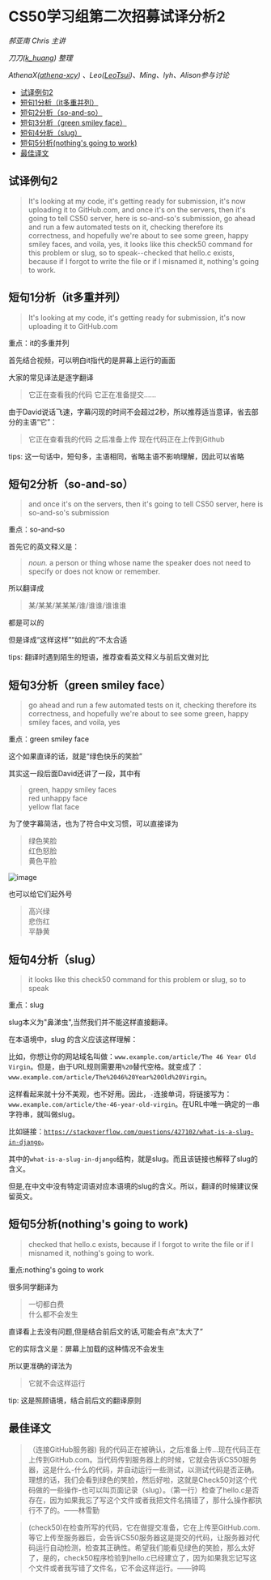 # CS50学习组第二次招募试译分析2

_郝亚南 Chris 主讲_

_刀刀([k_huang](https://github.com/karen-huangxt)) 整理_

_AthenaX([athena-xcy](https://github.com/athena-xcy)) 、Leo([LeoTsui](https://github.com/LeoTsui))、Ming、lyh、Alison参与讨论_

- [试译例句2](#%e8%af%95%e8%af%91%e4%be%8b%e5%8f%a52)
- [短句1分析（it多重并列）](#%e7%9f%ad%e5%8f%a51%e5%88%86%e6%9e%90it%e5%a4%9a%e9%87%8d%e5%b9%b6%e5%88%97)
- [短句2分析（so-and-so）](#%e7%9f%ad%e5%8f%a52%e5%88%86%e6%9e%90so-and-so)
- [短句3分析（green smiley face）](#%e7%9f%ad%e5%8f%a53%e5%88%86%e6%9e%90green-smiley-face)
- [短句4分析（slug）](#%e7%9f%ad%e5%8f%a54%e5%88%86%e6%9e%90slug)
- [短句5分析(nothing's going to work)](#%e7%9f%ad%e5%8f%a55%e5%88%86%e6%9e%90nothings-going-to-work)
- [最佳译文](#%e6%9c%80%e4%bd%b3%e8%af%91%e6%96%87)

## 试译例句2

> It's looking at my code, it's getting ready for submission, it's now uploading it to GitHub.com, and once it's on the servers, then it's going to tell CS50 server, here is so-and-so's submission,
go ahead and run a few automated tests on it, checking therefore its correctness, and hopefully we're about to see some green, happy smiley faces, and voila, yes,
it looks like this check50 command for this problem or slug, so to speak--checked that hello.c exists, because if I forgot to write the file
or if I misnamed it, nothing's going to work.

## 短句1分析（it多重并列）

> It's looking at my code, it's getting ready for submission, it's now uploading it to GitHub.com

重点：it的多重并列

首先结合视频，可以明白it指代的是屏幕上运行的画面

大家的常见译法是逐字翻译

> 它正在查看我的代码 它正在准备提交……

由于David说话飞速，字幕闪现的时间不会超过2秒，所以推荐适当意译，省去部分的主语“它”：

> 它正在查看我的代码 之后准备上传 现在代码正在上传到Github

tips: 这一句话中，短句多，主语相同，省略主语不影响理解，因此可以省略

## 短句2分析（so-and-so）

> and once it's on the servers, then it's going to tell CS50 server, here is so-and-so's submission

重点：so-and-so

首先它的英文释义是：

> _noun._ a person or thing whose name the speaker does not need to specify or does not know or remember.

所以翻译成

> 某/某某/某某某/谁/谁谁/谁谁谁

都是可以的

但是译成“这样这样”“如此的”不太合适

tips: 翻译时遇到陌生的短语，推荐查看英文释义与前后文做对比

## 短句3分析（green smiley face）

> go ahead and run a few automated tests on it, checking therefore its correctness, and hopefully we're about to see some green, happy smiley faces, and voila, yes

重点：green smiley face

这个如果直译的话，就是“绿色快乐的笑脸”

其实这一段后面David还讲了一段，其中有

> green, happy smiley faces  
> red unhappy face  
> yellow flat face

为了使字幕简洁，也为了符合中文习惯，可以直接译为

> 绿色笑脸  
> 红色怒脸  
> 黄色平脸

![image](https://t3.ftcdn.net/jpg/02/02/82/40/240_F_202824017_c0tmyNaowtZT0nJbKSjeH7McGzj5UMFx.jpg)

也可以给它们起外号

> 高兴绿  
> 悲伤红  
> 平静黄

## 短句4分析（slug）

> it looks like this check50 command for this problem or slug, so to speak

重点：slug

slug本义为"鼻涕虫",当然我们并不能这样直接翻译。

在本语境中，slug 的含义应该这样理解：

比如，你想让你的网站域名叫做：`www.example.com/article/The 46 Year Old Virgin`。但是，由于URL规则需要用`%20`替代空格。就变成了：`www.example.com/article/The%2046%20Year%20Old%20Virgin`。

这样看起来就十分不美观，也不好用。因此，`-`连接单词，将链接写为：`www.example.com/article/the-46-year-old-virgin`。在URL中唯一确定的一串字符串，就叫做slug。

比如链接：[`https://stackoverflow.com/questions/427102/what-is-a-slug-in-django`](https://stackoverflow.com/questions/427102/what-is-a-slug-in-django)。

其中的`what-is-a-slug-in-django`结构，就是slug。而且该链接也解释了slug的含义。

但是,在中文中没有特定词语对应本语境的slug的含义。所以，翻译的时候建议保留英文。

## 短句5分析(nothing's going to work)

> checked that hello.c exists, because if I forgot to write the file or if I misnamed it, nothing's going to work.

重点:nothing's going to work

很多同学翻译为

> 一切都白费  
> 什么都不会发生

直译看上去没有问题,但是结合前后文的话,可能会有点“太大了”

它的实际含义是：屏幕上加载的这种情况不会发生

所以更准确的译法为

> 它就不会这样运行

tip: 这是照顾语境，结合前后文的翻译原则

## 最佳译文

> （连接GitHub服务器) 我的代码正在被确认，之后准备上传…现在代码正在上传到GitHub.com。当代码传到服务器上的时候，它就会告诉CS50服务器，这是什么-什么的代码，并自动运行一些测试，以测试代码是否正确。理想的话，我们会看到绿色的笑脸，然后好啦，这就是Check50对这个代码做的一些操作-也可以叫页面记录（slug）。（第一行）检查了hello.c是否存在，因为如果我忘了写这个文件或者我把文件名搞错了，那什么操作都执行不了的。——林雪勤

> (check50)在检查所写的代码，它在做提交准备，它在上传至GitHub.com. 等它上传至服务器后，会告诉CS50服务器这是提交的代码，让服务器对代码运行自动检测，检查其正确性。希望我们能看见绿色的笑脸，那么太好了，是的，check50程序检验到hello.c已经建立了，因为如果我忘记写这个文件或者我写错了文件名，它不会这样运行。——钟鸣
